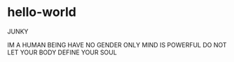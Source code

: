 # hello-world
JUNKY

IM A HUMAN BEING HAVE NO GENDER ONLY MIND IS POWERFUL DO NOT LET YOUR BODY DEFINE YOUR SOUL
